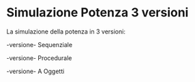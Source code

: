 # Simulazione Potenza 3 versioni

La simulazione della potenza in 3 versioni:

-versione- Sequenziale

-versione- Procedurale

-versione- A Oggetti
